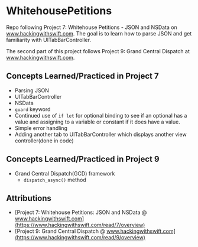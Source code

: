 # WhitehousePetitions
Repo following Project 7: Whitehouse Petitions - JSON and NSData on www.hackingwithswift.com. The goal is to learn how to parse JSON and get familiarity with UITabBarController.

The second part of this project follows Project 9: Grand Central Dispatch at www.hackingwithswift.com.

## Concepts Learned/Practiced in Project 7
* Parsing JSON
* UITabBarController
* NSData
* ```guard``` keyword
* Continued use of ```if let``` for optional binding to see if an optional has a value and assigning to a variable or constant if it does have a value.
* Simple error handling
* Adding another tab to UITabBarController which displays another view controller(done in code)

## Concepts Learned/Practiced in Project 9
* Grand Central Dispatch(GCD) framework
  * ```dispatch_async()``` method

## Attributions
* [Project 7: Whitehouse Petitions: JSON and NSData @ www.hackingwithswift.com](https://www.hackingwithswift.com/read/7/overview)
* [Project 9: Grand Central Dispatch @ www.hackingwithswift.com](https://www.hackingwithswift.com/read/9/overview)
